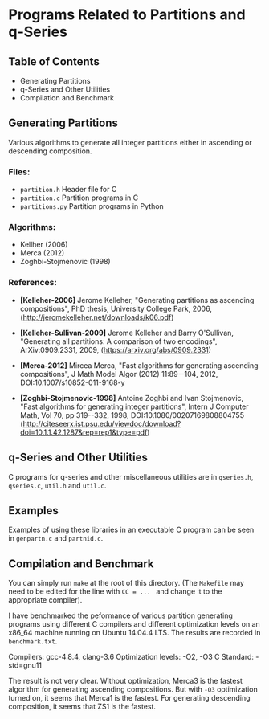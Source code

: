 # Programs Related to Partitions and q-Series

## Table of Contents

* Generating Partitions
* q-Series and Other Utilities
* Compilation and Benchmark


## Generating Partitions

Various algorithms to generate all integer partitions either in
ascending or descending composition.


### Files:

* `partition.h`   Header file for C
* `partition.c`   Partition programs in C
* `partitions.py` Partition programs in Python


### Algorithms:

* Kellher (2006)
* Merca (2012)
* Zoghbi-Stojmenovic (1998)


### References:

* **[Kelleher-2006]**
  Jerome Kelleher,
  "Generating partitions as ascending compositions",
  PhD thesis, University College Park, 2006,
  (http://jeromekelleher.net/downloads/k06.pdf)

* **[Kelleher-Sullivan-2009]**
  Jerome Kelleher and Barry O'Sullivan,
  "Generating all partitions: A comparison of two encodings",
  ArXiv:0909.2331, 2009,
  (https://arxiv.org/abs/0909.2331)

* **[Merca-2012]**
  Mircea Merca,
  "Fast algorithms for generating ascending compositions",
  J Math Model Algor (2012) 11:89--104, 2012,
  DOI:10.1007/s10852-011-9168-y

* **[Zoghbi-Stojmenovic-1998]**
  Antoine Zoghbi and  Ivan Stojmenovic,
  "Fast algorithms for generating integer partitions",
  Intern J Computer Math, Vol 70, pp 319--332, 1998,
  DOI:10.1080/00207169808804755
  (http://citeseerx.ist.psu.edu/viewdoc/download?doi=10.1.1.42.1287&rep=rep1&type=pdf)


## q-Series and Other Utilities

C programs for q-series and other miscellaneous utilities are in
`qseries.h`, `qseries.c`, `util.h` and `util.c`.


## Examples

Examples of using these libraries in an executable C program can be
seen in `genpartn.c` and `partnid.c`.


## Compilation and Benchmark

You can simply run `make` at the root of this directory. (The
`Makefile` may need to be edited for the line with `CC = ... `
and change it to the appropriate compiler).

I have benchmarked the peformance of various partition generating
programs using different C compilers and different optimization
levels on an x86_64 machine running on Ubuntu 14.04.4 LTS. The
results are recorded in `benchmark.txt`.

Compilers: gcc-4.8.4, clang-3.6
Optimization levels: -O2, -O3
C Standard: -std=gnu11

The result is not very clear.  Without optimization, Merca3
is the fastest algorithm for generating ascending compositions.
But with `-O3` optimization turned on, it seems that Merca1 is
the fastest.  For generating descending composition, it seems that
ZS1 is the fastest.
